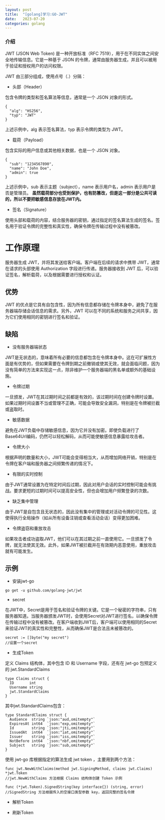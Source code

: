 ```yaml
---
layout: post
title:  "[golang]学习:GO-JWT"
date:   2023-07-20
categories: golang
---
```


### 介绍

JWT (JSON Web Token) 是一种开放标准（RFC 7519），用于在不同实体之间安全地传输信息。它是一种基于 JSON 的令牌，通常由服务器生成，并且可以被用于验证和授权用户的访问权限。

JWT 由三部分组成，使用点号（.）分隔：

- 头部（Header）

包含令牌的类型和签名算法等信息，通常是一个 JSON 对象的形式。

```
{
  "alg": "HS256",
  "typ": "JWT"
}
```

上述示例中，alg 表示签名算法，typ 表示令牌的类型为 JWT。

- 载荷（Payload）

包含实际的用户信息或其他相关数据，也是一个 JSON 对象。

```
{
  "sub": "1234567890",
  "name": "John Doe",
  "admin": true
}
```

上述示例中，sub 表示主题（subject），name 表示用户名，admin 表示用户是否是管理员。
**虽然载荷部分也受到保护，也有防篡改，但是这一部分是公共可读的，所以不要把敏感信息存放在JWT内。**

- 签名（Signature）

使用头部和载荷的内容，结合服务器的密钥，通过指定的签名算法生成的签名。签名用于验证令牌的完整性和真实性，确保令牌在传输过程中没有被篡改。

# 工作原理

服务器生成 JWT，并将其发送给客户端。客户端在后续的请求中携带 JWT，通常在请求的头部使用 Authorization 字段进行传递。服务器接收到 JWT 后，可以验证签名，解析载荷，以及根据需要进行授权和认证。

## 优势

JWT 的优点是它具有自包含性，因为所有信息都存储在令牌本身中，避免了在服务器端存储会话信息的需求。另外，JWT 可以在不同的系统和服务之间共享，因为它们使用相同的密钥进行签名和验证。

## 缺陷

- 没有服务器端状态

JWT是无状态的，意味着所有必要的信息都包含在令牌本身中。这在可扩展性方面是有优势的，但如果需要在令牌到期之前撤销或使其无效，就会面临问题，因为没有简单的方法来实现这一点，除非维护一个服务器端的黑名单或额外的基础设施。

- 令牌过期

一旦颁发，JWT在其过期时间之前都是有效的，该过期时间在创建令牌时设置。如果过期时间设置不当或管理不正确，可能会导致安全漏洞，特别是在令牌被拦截或盗取时。

- 敏感数据

避免在JWT负载中存储敏感信息，因为它并没有加密。即使负载进行了Base64Url编码，仍然可以轻松解码，从而可能使敏感信息暴露给攻击者。

- 令牌大小

根据声明的数量和大小，JWT可能会变得相当大，从而增加网络开销，特别是在令牌在客户端和服务器之间频繁传递的情况下。

- 有限的实时控制

由于JWT通常设置为在特定时间后过期，因此对用户会话的实时控制可能会有挑战。要求更短的过期时间可以提高安全性，但也会增加用户频繁登录的次数。

- 缺乏集中管理

由于JWT是自包含且无状态的，因此没有集中的管理或对活动令牌的可见性。这使得执行全局操作（如从所有设备注销或查看活动会话）变得更加困难。

- 令牌盗窃和重放攻击

如果攻击者成功盗取JWT，他们可以在其过期之前一直使用它。一旦颁发了令牌，就无法使其无效。此外，如果JWT被拦截并在有效期内恶意使用，重放攻击就有可能发生。

## 示例

- 安装jwt-go

```
go get -u github.com/golang-jwt/jwt
```

- secret

在JWT中，Secret是用于签名和验证令牌的关键。它是一个秘密的字符串，只有服务器知道。当服务器颁发JWT时，会使用Secret对JWT进行签名，以确保令牌在传输过程中没有被篡改。在客户端收到JWT后，客户端可以使用相同的Secret来验证JWT的真实性和完整性，从而确保JWT是合法且未被篡改的。

```
secret := []byte("my secret")
//设置一个secret
```

- 生成Token

定义 Claims 结构体，其中包含 ID 和 Username 字段，还有在 jwt-go 包预定义的 jwt.StandardClaims

```
type Claims struct {
  ID       int
  Username string
  jwt.StandardClaims
}
```

其中jwt.StandardClaims包含：

```
type StandardClaims struct {
  Audience  string `json:"aud,omitempty"`
  ExpiresAt int64  `json:"exp,omitempty"`
  Id        string `json:"jti,omitempty"`
  IssuedAt  int64  `json:"iat,omitempty"`
  Issuer    string `json:"iss,omitempty"`
  NotBefore int64  `json:"nbf,omitempty"`
  Subject   string `json:"sub,omitempty"`
}
```

使用 jwt-go 库根据指定的算法生成 jwt token ，主要用到两个方法：

```
func jwt.NewWithClaims(method jwt.SigningMethod, claims jwt.Claims) *jwt.Token
//jwt.NewWithClaims 方法根据 Claims 结构体创建 Token 示例

func (*jwt.Token).SignedString(key interface{}) (string, error)
//SignedString 方法根据传入的空接口类型参数 key，返回完整的签名令牌
```

- 解析Token

- 刷新Token